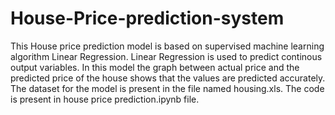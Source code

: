 # House-Price-prediction-system
This House price prediction model is based on supervised machine learning algorithm Linear Regression.
Linear Regression is used to predict continous output variables.
In this model the graph between actual price  and the predicted price of the house shows that the values are predicted accurately.
The dataset for the model is present in the file named housing.xls.
The code is present in house price prediction.ipynb file.
